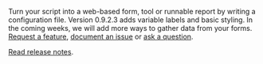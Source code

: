 Turn your script into a web-based form, tool or runnable report by writing a configuration file. Version 0.9.2.3 adds variable labels and basic styling. In the coming weeks, we will add more ways to gather data from your forms. [Request a feature](mailto:support@crosscompute.com>), [document an issue](https://github.com/crosscompute/crosscompute) or [ask a question](https://forum.crosscompute.com).

[Read release notes](https://forum.crosscompute.com/t/crosscompute-framework-0-9-2-3-release-notes/175).
